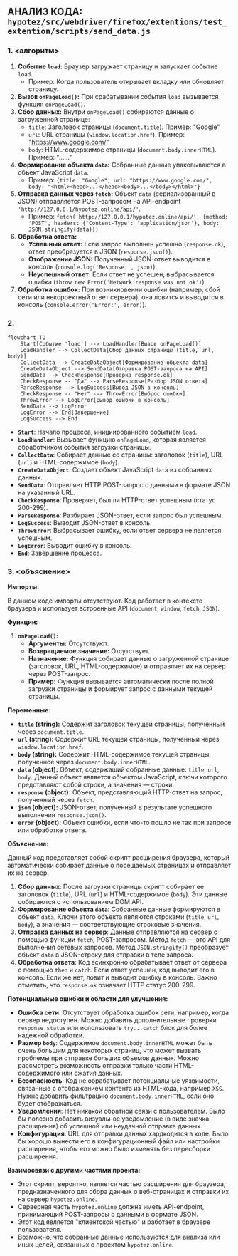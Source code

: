 ## АНАЛИЗ КОДА: `hypotez/src/webdriver/firefox/extentions/test_extention/scripts/send_data.js`

### 1. <алгоритм>

1.  **Событие `load`:** Браузер загружает страницу и запускает событие `load`.
    *   Пример: Когда пользователь открывает вкладку или обновляет страницу.
2.  **Вызов `onPageLoad()`:** При срабатывании события `load` вызывается функция `onPageLoad()`.
3.  **Сбор данных:** Внутри `onPageLoad()` собираются данные о загруженной странице:
    *   `title`: Заголовок страницы (`document.title`). Пример: "Google"
    *   `url`: URL страницы (`window.location.href`). Пример: "https://www.google.com/"
    *   `body`: HTML-содержимое страницы (`document.body.innerHTML`). Пример: "<html><head>...</head><body>...</body></html>"
4.  **Формирование объекта `data`:** Собранные данные упаковываются в объект JavaScript `data`.
    *   Пример: `{title: "Google", url: "https://www.google.com/", body: "<html><head>...</head><body>...</body></html>"}`
5.  **Отправка данных через `fetch`:** Объект `data` (сериализованный в JSON) отправляется POST-запросом на API-endpoint `'http://127.0.0.1/hypotez.online/api/'`.
    *   Пример: `fetch('http://127.0.0.1/hypotez.online/api/', {method: 'POST', headers: {'Content-Type': 'application/json'}, body: JSON.stringify(data)})`
6.  **Обработка ответа:**
    *   **Успешный ответ:** Если запрос выполнен успешно (`response.ok`), ответ преобразуется в JSON (`response.json()`).
    *   **Отображение JSON:** Полученный JSON-ответ выводится в консоль (`console.log('Response:', json)`).
    *   **Неуспешный ответ:** Если ответ не успешен, выбрасывается ошибка (`throw new Error('Network response was not ok')`).
7.  **Обработка ошибок:** При возникновении ошибки (например, сбой сети или некорректный ответ сервера), она ловится и выводится в консоль (`console.error('Error:', error)`).

### 2. <mermaid>

```mermaid
flowchart TD
    Start[Событие 'load'] --> LoadHandler[Вызов onPageLoad()]
    LoadHandler --> CollectData[Сбор данных страницы (title, url, body)]
    CollectData --> CreateDataObject[Формирование объекта data]
    CreateDataObject --> SendData[Отправка POST-запроса на API]
    SendData --> CheckResponse[Проверка response.ok]
    CheckResponse -- "Да" --> ParseResponse[Разбор JSON ответа]
    ParseResponse --> LogSuccess[Вывод JSON в консоль]
    CheckResponse -- "Нет" --> ThrowError[Выброс ошибки]
    ThrowError --> LogError[Вывод ошибки в консоль]
    SendData --> LogError
    LogError --> End[Завершение]
    LogSuccess --> End
```

*   **`Start`**: Начало процесса, инициированного событием `load`.
*   **`LoadHandler`**: Вызывает функцию `onPageLoad`, которая является обработчиком события загрузки страницы.
*   **`CollectData`**: Собирает данные со страницы: заголовок (`title`), URL (`url`) и HTML-содержимое (`body`).
*   **`CreateDataObject`**: Создает объект JavaScript `data` из собранных данных.
*   **`SendData`**: Отправляет HTTP POST-запрос с данными в формате JSON на указанный URL.
*   **`CheckResponse`**: Проверяет, был ли HTTP-ответ успешным (статус 200-299).
*   **`ParseResponse`**: Разбирает JSON-ответ, если запрос был успешным.
*   **`LogSuccess`**: Выводит JSON-ответ в консоль.
*   **`ThrowError`**: Выбрасывает ошибку, если ответ сервера не является успешным.
*   **`LogError`**: Выводит ошибку в консоль.
*   **`End`**: Завершение процесса.

### 3. <объяснение>

**Импорты:**

В данном коде импорты отсутствуют. Код работает в контексте браузера и использует встроенные API (`document`, `window`, `fetch`, `JSON`).

**Функции:**

1.  **`onPageLoad()`:**
    *   **Аргументы:** Отсутствуют.
    *   **Возвращаемое значение:** Отсутствует.
    *   **Назначение:** Функция собирает данные о загруженной странице (заголовок, URL, HTML-содержимое) и отправляет их на сервер через POST-запрос.
    *   **Пример:** Функция вызывается автоматически после полной загрузки страницы и формирует запрос с данными текущей страницы.

**Переменные:**

*   **`title` (string):** Содержит заголовок текущей страницы, полученный через `document.title`.
*   **`url` (string):** Содержит URL текущей страницы, полученный через `window.location.href`.
*   **`body` (string):** Содержит HTML-содержимое текущей страницы, полученное через `document.body.innerHTML`.
*   **`data` (object):** Объект, содержащий собранные данные: `title`, `url`, `body`. Данный объект является объектом JavaScript, ключи которого представляют собой строки, а значения — строки.
*   **`response` (object):** Объект, представляющий HTTP-ответ на запрос, полученный через `fetch`.
*   **`json` (object):** JSON-ответ, полученный в результате успешного выполнения `response.json()`.
*   **`error` (object):** Объект ошибки, если что-то пошло не так при запросе или обработке ответа.

**Объяснение:**

Данный код представляет собой скрипт расширения браузера, который автоматически собирает данные о посещаемых страницах и отправляет их на сервер.

1.  **Сбор данных**: После загрузки страницы скрипт собирает ее заголовок (`title`), URL (`url`) и HTML-содержимое (`body`). Эти данные собираются с использованием DOM API.
2.  **Формирование объекта `data`**: Собранные данные формируются в объект `data`. Ключи этого объекта являются строками (`title`, `url`, `body`), а значения — соответствующие строковые значения.
3.  **Отправка данных на сервер**: Данные отправляются на сервер с помощью функции `fetch`, POST-запросом. Метод `fetch` — это API для выполнения сетевых запросов. Метод `JSON.stringify()` преобразует объект `data` в JSON-строку для отправки в теле запроса.
4.  **Обработка ответа**: Код асинхронно обрабатывает ответ от сервера с помощью `then` и `catch`. Если ответ успешен, код выводит его в консоль. Если же нет, ловит и выводит ошибку в консоль. Важно отметить, что `response.ok` означает HTTP статус 200-299.

**Потенциальные ошибки и области для улучшения:**

*   **Ошибка сети**: Отсутствует обработка ошибок сети, например, когда сервер недоступен. Можно добавить дополнительные проверки `response.status` или использовать `try...catch` блок для более надежной обработки.
*   **Размер `body`**: Содержимое `document.body.innerHTML` может быть очень большим для некоторых страниц, что может вызвать проблемы при отправке больших объемов данных. Можно рассмотреть возможность отправки только части HTML-содержимого или сжатия данных.
*   **Безопасность**: Код не обрабатывает потенциальные уязвимости, связанные с отображением контента из HTML-кода, например `XSS`. Нужно добавить фильтрацию `document.body.innerHTML`, если оно будет отображаться.
*   **Уведомления**: Нет никакой обратной связи с пользователем. Было бы полезно добавить визуальное уведомление (в виде значка расширения) об успешной или неудачной отправке данных.
*   **Конфигурация**: URL для отправки данных хардкодится в коде. Было бы хорошо вынести его в конфигурационный файл или настройки расширения, чтобы его можно было изменять без пересборки расширения.

**Взаимосвязи с другими частями проекта:**

*   Этот скрипт, вероятно, является частью расширения для браузера, предназначенного для сбора данных о веб-страницах и отправки их на сервер `hypotez.online`.
*   Серверная часть `hypotez.online` должна иметь API-endpoint, принимающий POST-запросы с данными в формате JSON.
*   Этот код является "клиентской частью" и работает в браузере пользователя.
*   Возможно, что собранные данные используются для анализа или иных целей, связанных с проектом `hypotez.online`.